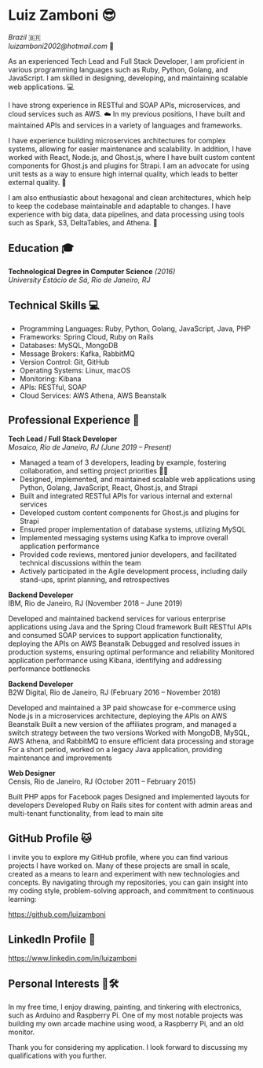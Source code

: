 # Luiz Zamboni 😎
_Brazil_ 🇧🇷  
_luizamboni2002@hotmail.com_ 📧

As an experienced Tech Lead and Full Stack Developer, I am proficient in various programming languages such as Ruby, Python, Golang, and JavaScript. I am skilled in designing, developing, and maintaining scalable web applications. 💻 

I have strong experience in RESTful and SOAP APIs, microservices, and cloud services such as AWS. ☁️ In my previous positions, I have built and maintained APIs and services in a variety of languages and frameworks.

I have experience building microservices architectures for complex systems, allowing for easier maintenance and scalability. In addition, I have worked with React, Node.js, and Ghost.js, where I have built custom content components for Ghost.js and plugins for Strapi. I am an advocate for using unit tests as a way to ensure high internal quality, which leads to better external quality. 🔬

I am also enthusiastic about hexagonal and clean architectures, which help to keep the codebase maintainable and adaptable to changes. I have experience with big data, data pipelines, and data processing using tools such as Spark, S3, DeltaTables, and Athena. 🌟

## Education 🎓
**Technological Degree in Computer Science** _(2016)_  
_University Estácio de Sá, Rio de Janeiro, RJ_

## Technical Skills 💻
- Programming Languages: Ruby, Python, Golang, JavaScript, Java, PHP
- Frameworks: Spring Cloud, Ruby on Rails
- Databases: MySQL, MongoDB
- Message Brokers: Kafka, RabbitMQ
- Version Control: Git, GitHub
- Operating Systems: Linux, macOS
- Monitoring: Kibana
- APIs: RESTful, SOAP
- Cloud Services: AWS Athena, AWS Beanstalk

## Professional Experience 💼
**Tech Lead / Full Stack Developer**  
_Mosaico, Rio de Janeiro, RJ (June 2019 – Present)_
- Managed a team of 3 developers, leading by example, fostering collaboration, and setting project priorities 👨‍💻
- Designed, implemented, and maintained scalable web applications using Python, Golang, JavaScript, React, Ghost.js, and Strapi
- Built and integrated RESTful APIs for various internal and external services
- Developed custom content components for Ghost.js and plugins for Strapi
- Ensured proper implementation of database systems, utilizing MySQL
- Implemented messaging systems using Kafka to improve overall application performance
- Provided code reviews, mentored junior developers, and facilitated technical discussions within the team
- Actively participated in the Agile development process, including daily stand-ups, sprint planning, and retrospectives

**Backend Developer**  
IBM, Rio de Janeiro, RJ (November 2018 – June 2019)

Developed and maintained backend services for various enterprise applications using Java and the Spring Cloud framework
Built RESTful APIs and consumed SOAP services to support application functionality, deploying the APIs on AWS Beanstalk
Debugged and resolved issues in production systems, ensuring optimal performance and reliability
Monitored application performance using Kibana, identifying and addressing performance bottlenecks

**Backend Developer**  
B2W Digital, Rio de Janeiro, RJ (February 2016 – November 2018)

Developed and maintained a 3P paid showcase for e-commerce using Node.js in a microservices architecture, deploying the APIs on AWS Beanstalk
Built a new version of the affiliates program, and managed a switch strategy between the two versions
Worked with MongoDB, MySQL, AWS Athena, and RabbitMQ to ensure efficient data processing and storage
For a short period, worked on a legacy Java application, providing maintenance and improvements

**Web Designer**  
Censis, Rio de Janeiro, RJ (October 2011 – February 2015)

Built PHP apps for Facebook pages
Designed and implemented layouts for developers
Developed Ruby on Rails sites for content with admin areas and multi-tenant functionality, from lead to main site

## GitHub Profile 🐱
I invite you to explore my GitHub profile, where you can find various projects I have worked on. Many of these projects are small in scale, created as a means to learn and experiment with new technologies and concepts. By navigating through my repositories, you can gain insight into my coding style, problem-solving approach, and commitment to continuous learning:

https://github.com/luizamboni

## LinkedIn Profile 💼

https://www.linkedin.com/in/luizamboni

## Personal Interests 🎨🛠️
In my free time, I enjoy drawing, painting, and tinkering with electronics, such as Arduino and Raspberry Pi. One of my most notable projects was building my own arcade machine using wood, a Raspberry Pi, and an old monitor.

Thank you for considering my application. I look forward to discussing my qualifications with you further.
